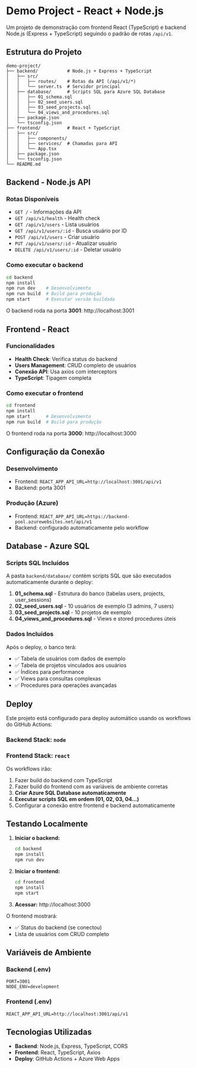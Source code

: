 # Demo Project - React + Node.js

Um projeto de demonstração com frontend React (TypeScript) e backend Node.js (Express + TypeScript) seguindo o padrão de rotas `/api/v1`.

## Estrutura do Projeto

```
demo-project/
├── backend/           # Node.js + Express + TypeScript
│   ├── src/
│   │   ├── routes/    # Rotas da API (/api/v1/*)
│   │   └── server.ts  # Servidor principal
│   ├── database/      # Scripts SQL para Azure SQL Database
│   │   ├── 01_schema.sql
│   │   ├── 02_seed_users.sql
│   │   ├── 03_seed_projects.sql
│   │   └── 04_views_and_procedures.sql
│   ├── package.json
│   └── tsconfig.json
├── frontend/          # React + TypeScript
│   ├── src/
│   │   ├── components/
│   │   ├── services/  # Chamadas para API
│   │   └── App.tsx
│   ├── package.json
│   └── tsconfig.json
└── README.md
```

## Backend - Node.js API

### Rotas Disponíveis

- `GET /` - Informações da API
- `GET /api/v1/health` - Health check
- `GET /api/v1/users` - Lista usuários
- `GET /api/v1/users/:id` - Busca usuário por ID
- `POST /api/v1/users` - Criar usuário
- `PUT /api/v1/users/:id` - Atualizar usuário
- `DELETE /api/v1/users/:id` - Deletar usuário

### Como executar o backend

```bash
cd backend
npm install
npm run dev    # Desenvolvimento
npm run build  # Build para produção
npm start      # Executar versão buildada
```

O backend roda na porta **3001**: http://localhost:3001

## Frontend - React

### Funcionalidades

- **Health Check**: Verifica status do backend
- **Users Management**: CRUD completo de usuários
- **Conexão API**: Usa axios com interceptors
- **TypeScript**: Tipagem completa

### Como executar o frontend

```bash
cd frontend
npm install
npm start      # Desenvolvimento
npm run build  # Build para produção
```

O frontend roda na porta **3000**: http://localhost:3000

## Configuração da Conexão

### Desenvolvimento
- Frontend: `REACT_APP_API_URL=http://localhost:3001/api/v1`
- Backend: porta 3001

### Produção (Azure)
- Frontend: `REACT_APP_API_URL=https://backend-pool.azurewebsites.net/api/v1`
- Backend: configurado automaticamente pelo workflow

## Database - Azure SQL

### Scripts SQL Incluídos

A pasta `backend/database/` contém scripts SQL que são executados automaticamente durante o deploy:

1. **01_schema.sql** - Estrutura do banco (tabelas users, projects, user_sessions)
2. **02_seed_users.sql** - 10 usuários de exemplo (3 admins, 7 users)
3. **03_seed_projects.sql** - 10 projetos de exemplo
4. **04_views_and_procedures.sql** - Views e stored procedures úteis

### Dados Incluídos

Após o deploy, o banco terá:
- ✅ Tabela de usuários com dados de exemplo
- ✅ Tabela de projetos vinculados aos usuários
- ✅ Índices para performance
- ✅ Views para consultas complexas
- ✅ Procedures para operações avançadas

## Deploy

Este projeto está configurado para deploy automático usando os workflows do GitHub Actions:

### Backend Stack: `node`
### Frontend Stack: `react`

Os workflows irão:
1. Fazer build do backend com TypeScript
2. Fazer build do frontend com as variáveis de ambiente corretas
3. **Criar Azure SQL Database automaticamente**
4. **Executar scripts SQL em ordem (01, 02, 03, 04...)**
5. Configurar a conexão entre frontend e backend automaticamente

## Testando Localmente

1. **Iniciar o backend:**
   ```bash
   cd backend
   npm install
   npm run dev
   ```

2. **Iniciar o frontend:**
   ```bash
   cd frontend
   npm install
   npm start
   ```

3. **Acessar:** http://localhost:3000

O frontend mostrará:
- ✅ Status do backend (se conectou)
- Lista de usuários com CRUD completo

## Variáveis de Ambiente

### Backend (.env)
```
PORT=3001
NODE_ENV=development
```

### Frontend (.env)
```
REACT_APP_API_URL=http://localhost:3001/api/v1
```

## Tecnologias Utilizadas

- **Backend**: Node.js, Express, TypeScript, CORS
- **Frontend**: React, TypeScript, Axios
- **Deploy**: GitHub Actions + Azure Web Apps